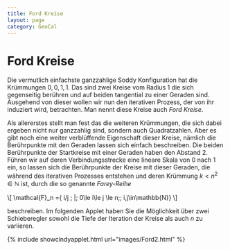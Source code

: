 ```yaml
---
title: Ford Kreise
layout: page
category: GeoCal
---
```


# Ford Kreise
Die vermutlich einfachste ganzzahlige Soddy Konfiguration hat die Krümmungen $0,0,1,1$. Das sind zwei Kreise vom Radius $1$ die sich gegenseitig berühren und auf beiden tangential zu einer Geraden sind. Ausgehend von dieser wollen wir nun den iterativen Prozess, der von ihr induziert wird, betrachten. Man nennt diese Kreise auch *Ford Kreise*.

Als allererstes stellt man fest das die weiteren Krümmungen, die sich dabei ergeben nicht nur ganzzahlig sind, sondern auch Quadratzahlen. Aber es gibt noch eine weiter verblüffende Eigenschaft dieser Kreise, nämlich die Berührpunkte mit den Geraden lassen sich einfach beschreiben. Die beiden Berührpunkte der Startkreise mit einer Geraden haben den Abstand $2$. Führen wir auf deren Verbindungsstrecke eine lineare Skala von $0$ nach $1$ ein, so lassen sich die Berührpunkte der Kreise mit dieser Geraden, die während des iterativen Prozesses entstehen und deren Krümmung $k < n^2\in\mathbb{N}$ ist, durch die so genannte *Farey-Reihe*

\\[
\mathcal{F}_n =\{ i/j \; |\; 0\le i\le j \le n;\; i,j\in\mathbb{N}\}
\\]

beschreiben. Im folgenden Applet haben Sie die Möglichkeit über zwei Schieberegler sowohl die Tiefe der Iteration der Kreise als auch $n$ zu variieren.


{% include showcindyapplet.html url="images/Ford2.html" %}

